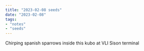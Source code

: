 ```yaml
---
title: "2023-02-08 seeds"
date: "2023-02-08"
tags:
- "notes"
- "seeds"
---
```


Chirping spanish sparrows inside this kubo at VLI Sison terminal